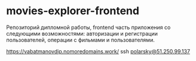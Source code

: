 # movies-explorer-frontend

Репозиторий дипломной работы, frontend часть приложения со следующими возможностями: авторизации и регистрации пользователей, операции с фильмами и пользователями.

https://vabatmanovdip.nomoredomains.work/
ssh polarsky@51.250.99.137
